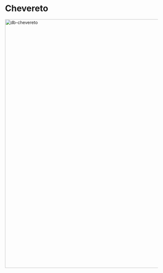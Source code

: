 # Chevereto

<img width="822" alt="db-chevereto" src="https://user-images.githubusercontent.com/64525827/131685393-9872a055-6815-431b-be73-d408d5d2a4a3.png">

